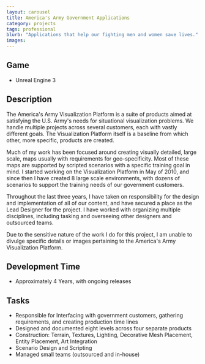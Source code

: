 ```yaml
---
layout: carousel
title: America's Army Government Applications
category: projects
tags: professional
blurb: "Applications that help our fighting men and women save lives."
images:
---
```


## Game
- Unreal Engine 3

## Description
The America's Army Visualization Platform is a suite of products aimed at satisfying the U.S. Army's needs for situational visualization problems. We handle multiple projects across several customers, each with vastly different goals. The Visualization Platform itself is a baseline from which other, more specific, products are created.

Much of my work has been focused around creating visually detailed, large scale, maps usually with requirements for geo-specificity. Most of these maps are supported by scripted scenarios with a specific training goal in mind. I started working on the Visualization Platform in May of 2010, and since then I have created 8 large scale environments, with dozens of scenarios to support the training needs of our government customers.

Throughout the last three years, I have taken on responsibility for the design and implementation of all of our content, and have secured a place as the Lead Designer for the project. I have worked with organizing multiple disciplines, including tasking and overseeing other designers and outsourced teams.

Due to the sensitive nature of the work I do for this project, I am unable to divulge specific details or images pertaining to the America's Army Visualization Platform. 

## Development Time
- Approximately 4 Years, with ongoing releases 

## Tasks
- Responsible for Interfacing with government customers, gathering requirements, and creating production time lines
- Designed and documented eight levels across four separate products
- Construction: Terrain, Textures, Lighting, Decorative Mesh Placement, Entity Placement, Art Integration
- Scenario Design and Scripting
- Managed small teams (outsourced and in-house)
